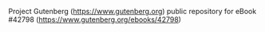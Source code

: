 Project Gutenberg (https://www.gutenberg.org) public repository for eBook #42798 (https://www.gutenberg.org/ebooks/42798)
